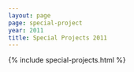 ```yaml
---
layout: page
page: special-project
year: 2011
title: Special Projects 2011
---
```


{% include special-projects.html %}
